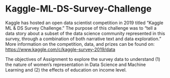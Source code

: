 # Kaggle-ML-DS-Survey-Challenge

Kaggle has hosted an open data scientist competition in 2019 titled “Kaggle ML & DS Survey Challenge.”
The purpose of this challenge was to “tell a data story about a subset of the data science community
represented in this survey, through a combination of both narrative text and data exploration.” More
information on the competition, data, and prizes can be found on:
https://www.kaggle.com/c/kaggle-survey-2019/data

The objectives of Assignment to explore the survey data to understand (1) the nature of women’s
representation in Data Science and Machine Learning and (2) the effects of education on income level.
